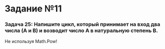 # Задание №11
### Задача 25: Напишите цикл, который принимает на вход два числа (A и B) и возводит число A в натуральную степень B.
Не используя Math.Pow!

